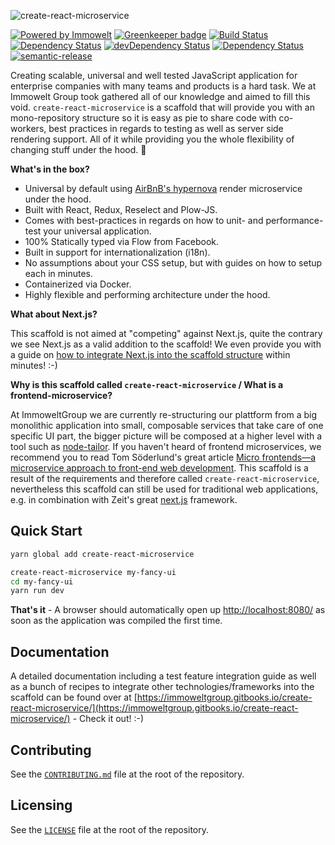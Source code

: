 ![create-react-microservice](https://user-images.githubusercontent.com/1557092/33328489-6a916806-d45a-11e7-8589-853b6c447a68.jpg)

[![Powered by Immowelt](https://img.shields.io/badge/powered%20by-immowelt-yellow.svg?colorB=ffb200)](https://stackshare.io/immowelt-group/)
[![Greenkeeper badge](https://badges.greenkeeper.io/ImmoweltGroup/create-react-microservice.svg)](https://greenkeeper.io/)
[![Build Status](https://travis-ci.org/ImmoweltGroup/create-react-microservice.svg?branch=master)](https://travis-ci.org/ImmoweltGroup/create-react-microservice)
[![Dependency Status](https://david-dm.org/ImmoweltGroup/create-react-microservice.svg)](https://david-dm.org/ImmoweltGroup/create-react-microservice)
[![devDependency Status](https://david-dm.org/ImmoweltGroup/create-react-microservice/dev-status.svg)](https://david-dm.org/ImmoweltGroup/create-react-microservice#info=devDependencies&view=table)
[![Dependency Status](https://dependencyci.com/github/ImmoweltGroup/create-react-microservice/badge)](https://dependencyci.com/github/ImmoweltGroup/create-react-microservice)
[![semantic-release](https://img.shields.io/badge/%20%20%F0%9F%93%A6%F0%9F%9A%80-semantic--release-e10079.svg)](https://github.com/semantic-release/semantic-release)

Creating scalable, universal and well tested JavaScript application for enterprise companies with many teams and products is a hard task. We at Immowelt Group took gathered all of our knowledge and aimed to fill this void. `create-react-microservice` is a scaffold that will provide you with an mono-repository structure so it is easy as pie to share code with co-workers, best practices in regards to testing as well as server side rendering support. All of it while providing you the whole flexibility of changing stuff under the hood. :rocket:

**What's in the box?**

- Universal by default using [AirBnB's hypernova](https://github.com/airbnb/hypernova) render microservice under the hood.
- Built with React, Redux, Reselect and Plow-JS.
- Comes with best-practices in regards on how to unit- and performance-test your universal application.
- 100% Statically typed via Flow from Facebook.
- Built in support for internationalization (i18n).
- No assumptions about your CSS setup, but with guides on how to setup each in minutes.
- Containerized via Docker.
- Highly flexible and performing architecture under the hood.

**What about Next.js?**

This scaffold is not aimed at "competing" against Next.js, quite the contrary we see Next.js as a valid addition to the scaffold! We even provide you with a guide on [how to integrate Next.js into the scaffold structure]((/packages/create-react-microservice-scaffold/src/docs/recipes/IntegratingNextJs.md)) within minutes! :-)

**Why is this scaffold called `create-react-microservice` / What is a frontend-microservice?**

At ImmoweltGroup we are currently re-structuring our plattform from a big monolithic application into small, composable services that take care of one specific UI part, the bigger picture will be composed at a higher level with a tool such as [node-tailor](https://github.com/zalando/tailor). If you haven't heard of frontend microservices, we recommend you to read Tom Söderlund's great article [Micro frontends—a microservice approach to front-end web development](https://medium.com/@tomsoderlund/micro-frontends-a-microservice-approach-to-front-end-web-development-f325ebdadc16). This scaffold is a result of the requirements and therefore called `create-react-microservice`, nevertheless this scaffold can still be used for traditional web applications, e.g. in combination with Zeit's great [next.js](https://github.com/zeit/next.js) framework.

## Quick Start

```bash
yarn global add create-react-microservice

create-react-microservice my-fancy-ui
cd my-fancy-ui
yarn run dev
```

**That's it** - A browser should automatically open up [http://localhost:8080/](http://localhost:8080/) as soon as the application was compiled the first time.

## Documentation
A detailed documentation including a test feature integration guide as well as a bunch of recipes to integrate other technologies/frameworks into the scaffold can be found over at [https://immoweltgroup.gitbooks.io/create-react-microservice/](https://immoweltgroup.gitbooks.io/create-react-microservice/) - Check it out! :-)

## Contributing
See the [`CONTRIBUTING.md`](/CONTRIBUTING.md) file at the root of the repository.

## Licensing
See the [`LICENSE`](/LICENSE) file at the root of the repository.
